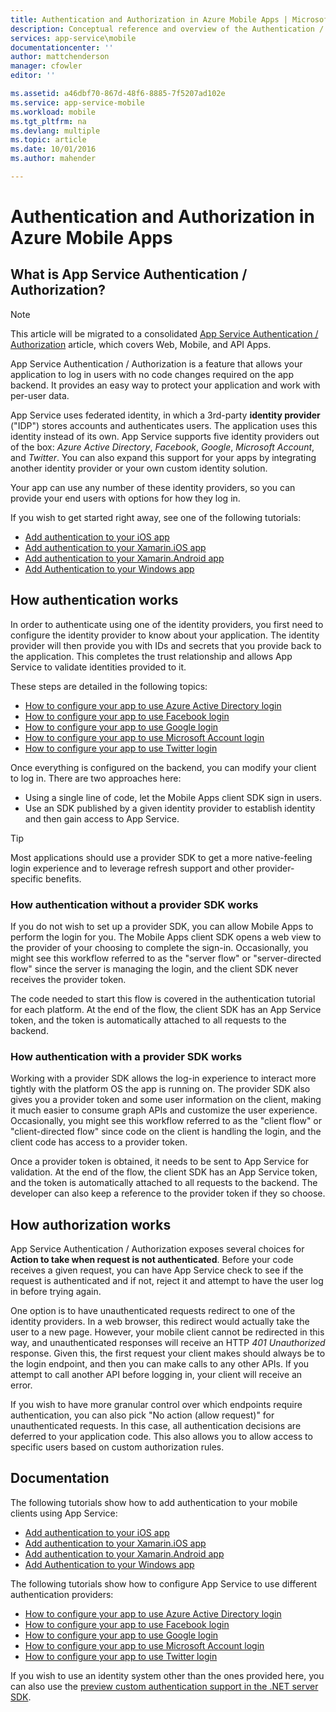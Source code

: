 ```yaml
---
title: Authentication and Authorization in Azure Mobile Apps | Microsoft Docs
description: Conceptual reference and overview of the Authentication / Authorization feature for Azure Mobile Apps
services: app-service\mobile
documentationcenter: ''
author: mattchenderson
manager: cfowler
editor: ''

ms.assetid: a46dbf70-867d-48f6-8885-7f5207ad102e
ms.service: app-service-mobile
ms.workload: mobile
ms.tgt_pltfrm: na
ms.devlang: multiple
ms.topic: article
ms.date: 10/01/2016
ms.author: mahender

---
```

# Authentication and Authorization in Azure Mobile Apps
## What is App Service Authentication / Authorization?
> [!NOTE]
> This article will be migrated to a consolidated [App Service Authentication / Authorization](../app-service/app-service-authentication-overview.md) article, which covers Web, Mobile, and API Apps.
> 
> 

App Service Authentication / Authorization is a feature that allows your application to log in users with no code changes required on the app backend. It provides an easy way to protect your application and work with per-user data.

App Service uses federated identity, in which a 3rd-party **identity provider** ("IDP") stores accounts and authenticates users. The application uses this identity instead of its own. App Service supports five identity providers out of the box: *Azure Active Directory*, *Facebook*, *Google*, *Microsoft Account*, and *Twitter*. You can also expand this support for your apps by integrating another identity provider or your own custom identity solution.

Your app can use any number of these identity providers, so you can provide your end users with options for how they log in.

If you wish to get started right away, see one of the following tutorials:

* [Add authentication to your iOS app]
* [Add authentication to your Xamarin.iOS app]
* [Add authentication to your Xamarin.Android app]
* [Add Authentication to your Windows app]

## How authentication works
In order to authenticate using one of the identity providers, you first need to configure the identity provider to know about your application. The identity provider will then provide you with IDs and secrets that you provide back to the application. This completes the trust relationship and allows App Service to validate identities provided to it.

These steps are detailed in the following topics:

* [How to configure your app to use Azure Active Directory login]
* [How to configure your app to use Facebook login]
* [How to configure your app to use Google login]
* [How to configure your app to use Microsoft Account login]
* [How to configure your app to use Twitter login]

Once everything is configured on the backend, you can modify your client to log in. There are two approaches here:

* Using a single line of code, let the Mobile Apps client SDK sign in users.
* Use an SDK published by a given identity provider to establish identity and then gain access to App Service.

> [!TIP]
> Most applications should use a provider SDK to get a more native-feeling login experience and to leverage refresh support and other provider-specific benefits.
> 
> 

### How authentication without a provider SDK works
If you do not wish to set up a provider SDK, you can allow Mobile Apps to perform the login for you. The Mobile Apps client SDK opens a web view to the provider of your choosing to complete the sign-in. Occasionally, you might see this workflow referred to as the "server flow" or "server-directed flow" since the server is managing the login, and the client SDK never receives the provider token.

The code needed to start this flow is covered in the authentication tutorial for each platform. At the end of the flow, the client SDK has an App Service token, and the token is automatically attached to all requests to the backend.

### How authentication with a provider SDK works
Working with a provider SDK allows the log-in experience to interact more tightly with the platform OS the app is running on. The provider SDK also gives you a provider token and some user information on the client, making it much easier to consume graph APIs and customize the user experience. Occasionally, you might see this workflow referred to as the "client flow" or "client-directed flow" since code on the client is handling the login, and the client code has access to a provider token.

Once a provider token is obtained, it needs to be sent to App Service for validation. At the end of the flow, the client SDK has an App Service token, and the token is automatically attached to all requests to the backend. The developer can also keep a reference to the provider token if they so choose.

## How authorization works
App Service Authentication / Authorization exposes several choices for **Action to take when request is not authenticated**. Before your code receives a given request, you can have App Service check to see if the request is authenticated and if not, reject it and attempt to have the user log in before trying again.

One option is to have unauthenticated requests redirect to one of the identity providers. In a web browser, this redirect would actually take the user to a new page. However, your mobile client cannot be redirected in this way, and unauthenticated responses will receive an HTTP *401 Unauthorized* response. Given this, the first request your client makes should always be to the login endpoint, and then you can make calls to any other APIs. If you attempt to call another API before logging in, your client will receive an error.

If you wish to have more granular control over which endpoints require authentication, you can also pick "No action (allow request)" for unauthenticated requests. In this case, all authentication decisions are deferred to your application code. This also allows you to allow access to specific users based on custom authorization rules.

## Documentation
The following tutorials show how to add authentication to your mobile clients using App Service:

* [Add authentication to your iOS app]
* [Add authentication to your Xamarin.iOS app]
* [Add authentication to your Xamarin.Android app]
* [Add Authentication to your Windows app]

The following tutorials show how to configure App Service to use different authentication providers:

* [How to configure your app to use Azure Active Directory login]
* [How to configure your app to use Facebook login]
* [How to configure your app to use Google login]
* [How to configure your app to use Microsoft Account login]
* [How to configure your app to use Twitter login]

If you wish to use an identity system other than the ones provided here, you can also use the [preview custom authentication support in the .NET server SDK](app-service-mobile-dotnet-backend-how-to-use-server-sdk.md#custom-auth).

[Add authentication to your iOS app]: app-service-mobile-ios-get-started-users.md
[Add authentication to your Xamarin.iOS app]: app-service-mobile-xamarin-ios-get-started-users.md
[Add authentication to your Xamarin.Android app]: app-service-mobile-xamarin-android-get-started-users.md
[Add Authentication to your Windows app]: app-service-mobile-windows-store-dotnet-get-started-users.md

[How to configure your app to use Azure Active Directory login]: ../app-service/app-service-mobile-how-to-configure-active-directory-authentication.md
[How to configure your app to use Facebook login]: ../app-service/app-service-mobile-how-to-configure-facebook-authentication.md
[How to configure your app to use Google login]: ../app-service/app-service-mobile-how-to-configure-google-authentication.md
[How to configure your app to use Microsoft Account login]: ../app-service/app-service-mobile-how-to-configure-microsoft-authentication.md
[How to configure your app to use Twitter login]: ../app-service/app-service-mobile-how-to-configure-twitter-authentication.md
